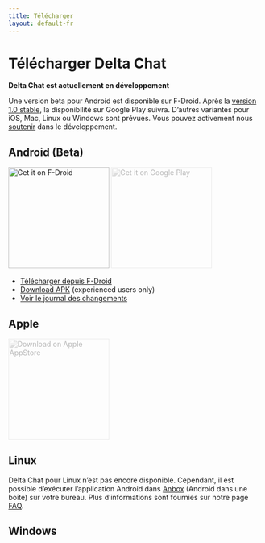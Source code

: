 ```yaml
---
title: Télécharger
layout: default-fr
---
```


# Télécharger Delta Chat

**Delta Chat est actuellement en développement**

Une version beta pour Android est disponible sur F-Droid. Après la [version  1.0 stable](https://github.com/deltachat/deltachat-android/milestone/1), la disponibilité sur Google Play suivra.
D’autres variantes pour iOS, Mac, Linux ou Windows sont prévues.
Vous pouvez activement nous [soutenir](contribute) dans le développement.


## Android (Beta)

[<img src="../assets/home/get-it-on-fdroid.png" alt="Get it on F-Droid" width="200" />](https://f-droid.org/app/com.b44t.messenger)
<img src="../assets/home/get-it-on-gplay.png" alt="Get it on Google Play" width="200" style="filter: opacity(.3) grayscale(100%);" />

* [Télécharger depuis F-Droid](https://f-droid.org/app/com.b44t.messenger)
* [Download APK](https://github.com/deltachat/deltachat-android/releases) (experienced users only)
* [Voir le journal des changements](../en/changelog)


## Apple

<img src="../assets/home/get-it-on-ios.png" alt="Download on Apple AppStore" width="200" style="filter: opacity(.3) grayscale(100%);" />

## Linux

Delta Chat pour Linux n’est pas encore disponible. Cependant, il est possible d’exécuter l’application Android dans [Anbox](https://anbox.io) (Android dans une boîte) sur votre bureau.
Plus d’informations sont fournies sur notre page [FAQ](help#multiclient).

## Windows


